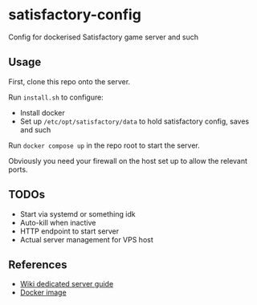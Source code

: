 # satisfactory-config

Config for dockerised Satisfactory game server and such

## Usage

First, clone this repo onto the server.

Run `install.sh` to configure:
* Install docker
* Set up `/etc/opt/satisfactory/data` to hold satisfactory config, saves and such

Run `docker compose up` in the repo root to start the server.

Obviously you need your firewall on the host set up to allow the relevant ports.

## TODOs

* Start via systemd or something idk
* Auto-kill when inactive
* HTTP endpoint to start server
* Actual server management for VPS host

## References

* [Wiki dedicated server guide](https://satisfactory.fandom.com/wiki/Dedicated_servers)
* [Docker image](https://hub.docker.com/r/wolveix/satisfactory-server)